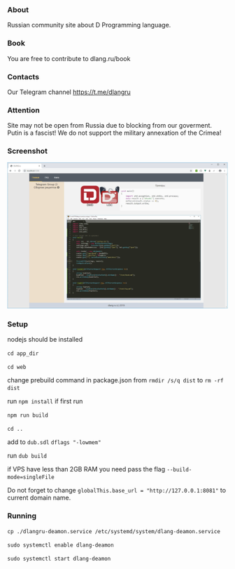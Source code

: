 ### About
Russian community site about D Programming language.

### Book

You are free to contribute to dlang.ru/book

### Contacts

Our Telegram channel https://t.me/dlangru

### Attention

Site may not be open from Russia due to blocking from our goverment.
Putin is a fascist! We do not support the military annexation of the Crimea!

### Screenshot
![Screenshot](screenshot.webp)

### Setup

nodejs should be installed 

`cd app_dir`

`cd web`

change prebuild command in package.json from `rmdir /s/q dist` to `rm -rf dist`

run `npm install` if first run

`npm run build`

`cd ..`

add to `dub.sdl`
`dflags "-lowmem"`

run 
`dub build`

if VPS have less than 2GB RAM you need pass the flag `--build-mode=singleFile`

Do not forget to change `globalThis.base_url = "http://127.0.0.1:8081"` to current domain name.

### Running

`cp ./dlangru-deamon.service /etc/systemd/system/dlang-deamon.service`

`sudo systemctl enable dlang-deamon`

`sudo systemctl start dlang-deamon`